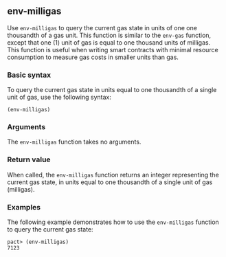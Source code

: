 ## env-milligas

Use `env-milligas` to query the current gas state in units of one one thousandth of a gas unit.
This function is similar to the `env-gas` function, except that one (1) unit of gas is equal to one thousand units of milligas.
This function is useful when writing smart contracts with minimal resource consumption to measure gas costs in smaller units than gas.

### Basic syntax

To query the current gas state in units equal to one thousandth of a single unit of gas, use the following syntax:

```pact
(env-milligas)
```

### Arguments

The `env-milligas` function takes no arguments.

### Return value

When called, the `env-milligas` function returns an integer representing the current gas state, in units equal to one thousandth of a single unit of gas (milligas).

### Examples

The following example demonstrates how to use the `env-milligas` function to query the current gas state:

```pact
pact> (env-milligas)
7123
```

